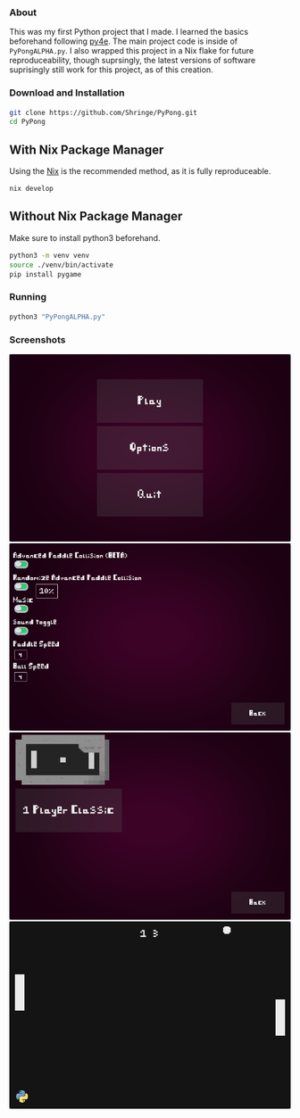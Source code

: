 ### About
This was my first Python project that I made. I learned the basics beforehand following [py4e](https://www.py4e.com/). The main project code is inside of `PyPongALPHA.py`. I also wrapped this project in a Nix flake for future reproduceability, though suprsingly, the latest versions of software suprisingly still work for this project, as of this creation.

### Download and Installation
```sh
git clone https://github.com/Shringe/PyPong.git
cd PyPong
```

## With Nix Package Manager
Using the [Nix](https://github.com/NixOS/nix) is the recommended method, as it is fully reproduceable.
```sh
nix develop
```

## Without Nix Package Manager
Make sure to install python3 beforehand.
```sh
python3 -m venv venv
source ./venv/bin/activate
pip install pygame
```

### Running
```sh
python3 "PyPongALPHA.py"
```

### Screenshots
![screenshot](images/Title_Screen.png)
![screenshot](images/Settings_Menu.png)
![screenshot](images/Game_Mode_Select.png)
![screenshot](images/Gameplay.png)
